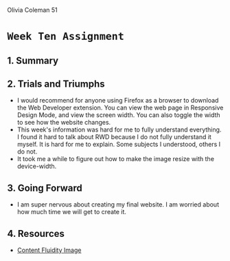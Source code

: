Olivia Coleman 51

# `Week Ten Assignment`

## 1. Summary

## 2. Trials and Triumphs
* I would recommend for anyone using Firefox as a browser to download the Web Developer extension. You can view the web page in Responsive Design Mode, and view the screen width. You can also toggle the width to see how the website changes.
* This week's information was hard for me to fully understand everything. I found it hard to talk about RWD because I do not fully understand it myself. It is hard for me to explain. Some subjects I understood, others I do not.
* It took me a while to figure out how to make the image resize with the device-width.

## 3. Going Forward
* I am super nervous about creating my final website. I am worried about how much time we will get to create it. 

## 4. Resources
* [Content Fluidity Image](https://en.wikipedia.org/wiki/Responsive_web_design)
